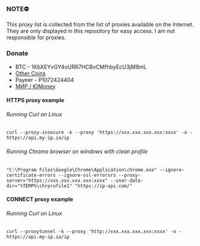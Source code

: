 ### NOTE⛔

This proxy list is collected from the list of proxies available on the Internet. They are only displayed in this repository for easy access. I am not responsible for proxies.


### Donate

- BTC - 1KbXEYvGY4oURR7HCBvCMfhbyEcU3jM8mL
- [Other Coins](https://nowpayments.io/donation/hideip)
- Payeer - P1072424404
- [МИР / ЮMoney](https://yoomoney.ru/to/410014392099996)

#### HTTPS proxy example

###### Running Curl on Linux
```console
curl --proxy-insecure -k --proxy 'https://xxx.xxx.xxx.xxx:xxxx' -o - https://api.my-ip.io/ip
```

###### Running Chrome browser on windows with clean profile
```console
"C:\Program Files\Google\Chrome\Application\chrome.exe" --ignore-certificate-errors --ignore-ssl-errorsrs --proxy-server="https://xxx.xxx.xxx.xxx:xxxx" --user-data-dir="%TEMP%\chrprofile1" "https://ip-api.com/"
```

#### CONNECT proxy example

###### Running Curl on Linux
```console
curl --proxytunnel -k --proxy 'http://xxx.xxx.xxx.xxx:xxxx' -o - https://api.my-ip.io/ip
```

